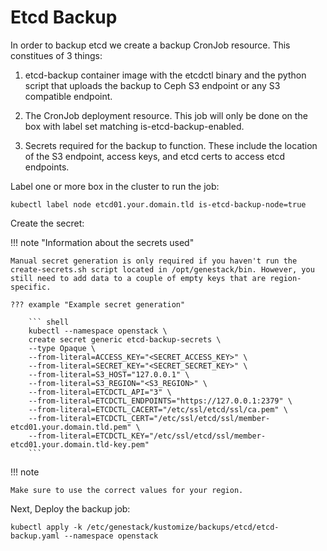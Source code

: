 # Etcd Backup

In order to backup etcd we create a backup CronJob resource. This constitues of 3 things:

1. etcd-backup container image with the etcdctl binary and the python script that uploads
the backup to Ceph S3 endpoint or any S3 compatible endpoint.

2. The CronJob deployment resource. This job will only be done on the box with label set
matching is-etcd-backup-enabled.

3. Secrets required for the backup to function. These include the location of the
S3 endpoint, access keys, and etcd certs to access etcd endpoints.

Label one or more box in the cluster to run the job:

```
kubectl label node etcd01.your.domain.tld is-etcd-backup-node=true
```

Create the secret:

!!! note "Information about the secrets used"

    Manual secret generation is only required if you haven't run the create-secrets.sh script located in /opt/genestack/bin. However, you still need to add data to a couple of empty keys that are region-specific.

    ??? example "Example secret generation"

        ``` shell
        kubectl --namespace openstack \
        create secret generic etcd-backup-secrets \
        --type Opaque \
        --from-literal=ACCESS_KEY="<SECRET_ACCESS_KEY>" \
        --from-literal=SECRET_KEY="<SECRET_SECRET_KEY>" \
        --from-literal=S3_HOST="127.0.0.1" \
        --from-literal=S3_REGION="<S3_REGION>" \
        --from-literal=ETCDCTL_API="3" \
        --from-literal=ETCDCTL_ENDPOINTS="https://127.0.0.1:2379" \
        --from-literal=ETCDCTL_CACERT="/etc/ssl/etcd/ssl/ca.pem" \
        --from-literal=ETCDCTL_CERT="/etc/ssl/etcd/ssl/member-etcd01.your.domain.tld.pem" \
        --from-literal=ETCDCTL_KEY="/etc/ssl/etcd/ssl/member-etcd01.your.domain.tld-key.pem"
        ```

!!! note

    Make sure to use the correct values for your region.

Next, Deploy the backup job:

```
kubectl apply -k /etc/genestack/kustomize/backups/etcd/etcd-backup.yaml --namespace openstack
```
